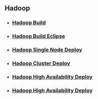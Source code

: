 ## Hadoop

* ### [Hadoop Build](hadoop-build.md)

* ### [Hadoop Build Eclipse](hadoop-build-eclipse.md)

* ### [Hadoop Single Node Deploy](hadoop-deploy-single.md)

* ### [Hadoop Cluster Deploy](hadoop-deploy-cluster.md)

* ### [Hadoop High Availability Deploy](hadoop-deploy-ha.md)

* ### [Hadoop High Availability Deploy](tez-build.md)

